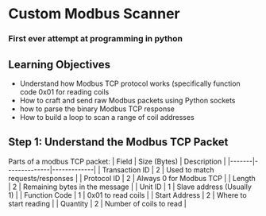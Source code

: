 # Custom Modbus Scanner
### First ever attempt at programming in python
## Learning Objectives
- Understand how Modbus TCP protocol works (specifically function code 0x01 for reading coils
- How to craft and send raw Modbus packets using Python sockets
- how to parse the binary Modbus TCP response
- How to build a loop to scan a range of coil addresses

## Step 1: Understand the Modbus TCP Packet
Parts of a modbus TCP packet: 
 | Field | Size (Bytes) | Description |
|-------|--------------|-------------|
| Transaction ID | 2 | Used to match requests/responses |
| Protocol ID | 2 | Always 0 for Modbus TCP |
| Length | 2 | Remaining bytes in the message |
| Unit ID | 1 | Slave address (Usually 1) |
| Function Code | 1 | 0x01 to read coils | 
| Start Address | 2 | Where to start reading | 
| Quantity | 2 | Number of coils to read | 

